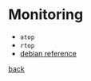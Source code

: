 Monitoring
==========

* `atop`
* `rtop`
* [debian reference](https://www.debian.org/doc/manuals/debian-reference/ch09.de.html#_who_is_on_the_system)

[back](../)

